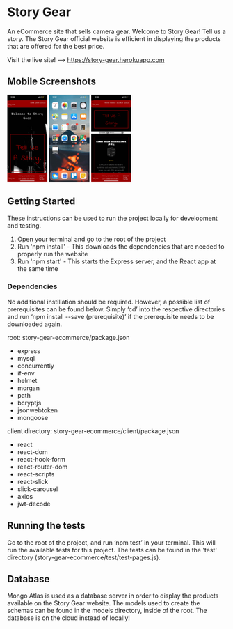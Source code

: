 # Story Gear
An eCommerce site that sells camera gear. Welcome to Story Gear! Tell us a story. The Story Gear official website is efficient in displaying the products that are offered for the best price.

Visit the live site! --> https://story-gear.herokuapp.com 

## Mobile Screenshots
<img src="/mobile-screenshots/app-home.JPG" height="200">
<img src="/mobile-screenshots/phone-homescreen.JPG" height="200">
<img src="/mobile-screenshots/app-products.JPG" height="200">



## Getting Started
These instructions can be used to run the project locally for development and testing. 
1. Open your terminal and go to the root of the project
2. Run 'npm install' - This downloads the dependencies that are needed to properly run the website
3. Run 'npm start' - This starts the Express server, and the React app at the same time

### Dependencies
No additional instillation should be required. 
However, a possible list of prerequisites can be found below. Simply ‘cd’ into the respective directories and run ‘npm install --save (prerequisite)’ if the prerequisite needs to be downloaded again.

root: story-gear-ecommerce/package.json
- express
- mysql
- concurrently 
- if-env
- helmet 
- morgan
- path
- bcryptjs
- jsonwebtoken
- mongoose

client directory: story-gear-ecommerce/client/package.json
- react
- react-dom
- react-hook-form
- react-router-dom
- react-scripts
- react-slick
- slick-carousel
- axios
- jwt-decode


## Running the tests
Go to the root of the project, and run ‘npm test’ in your terminal. This will run the available tests for this project. The tests can be found in the 'test' directory (story-gear-ecommerce/test/test-pages.js).

## Database
Mongo Atlas is used as a database server in order to display the products available on the Story Gear website. The models used to create the schemas can be found in the models directory, inside of the root. The database is on the cloud instead of locally! 
